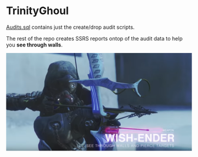 # TrinityGhoul

[Audits.sql](https://github.com/hfleitas/TrinityGhoul/blob/master/Audits.sql) contains just the create/drop audit scripts.

The rest of the repo creates SSRS reports ontop of the audit data to help you **see through walls**.

![Wish-Ender.png](https://github.com/hfleitas/TrinityGhoul/blob/master/wish-ender.png)
